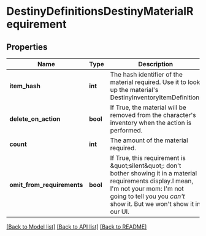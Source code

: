 # DestinyDefinitionsDestinyMaterialRequirement

## Properties
Name | Type | Description | Notes
------------ | ------------- | ------------- | -------------
**item_hash** | **int** | The hash identifier of the material required.  Use it to look up the material&#39;s DestinyInventoryItemDefinition. | [optional] 
**delete_on_action** | **bool** | If True, the material will be removed from the character&#39;s inventory when the action is performed. | [optional] 
**count** | **int** | The amount of the material required. | [optional] 
**omit_from_requirements** | **bool** | If True, this requirement is \&quot;silent\&quot;: don&#39;t bother showing it in a material requirements display.I mean, I&#39;m not your mom: I&#39;m not going to tell you you *can&#39;t* show it.  But we won&#39;t show it in our UI. | [optional] 

[[Back to Model list]](../README.md#documentation-for-models) [[Back to API list]](../README.md#documentation-for-api-endpoints) [[Back to README]](../README.md)


